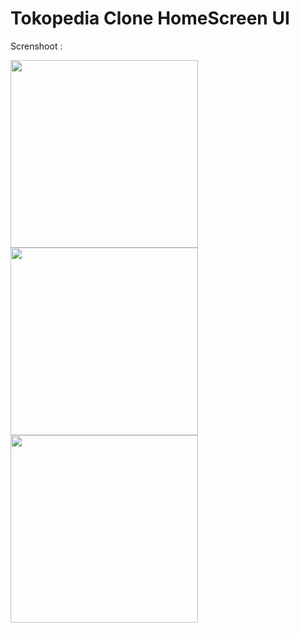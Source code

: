 # Tokopedia Clone HomeScreen UI

Screnshoot :
<p float="left">
  <img src="https://user-images.githubusercontent.com/60414357/173990944-0708253c-599f-40af-9e26-71a83060d913.png" height="300em" />
  <img src="https://user-images.githubusercontent.com/60414357/173991009-cef48896-61d8-4659-b1cf-8754aa381e3d.png" height="300em" /> 
  <img src="https://s8.gifyu.com/images/ezgif.com-gif-maker-1cffbec2f62e8a033.gif" height="300em" /> 
</p>


